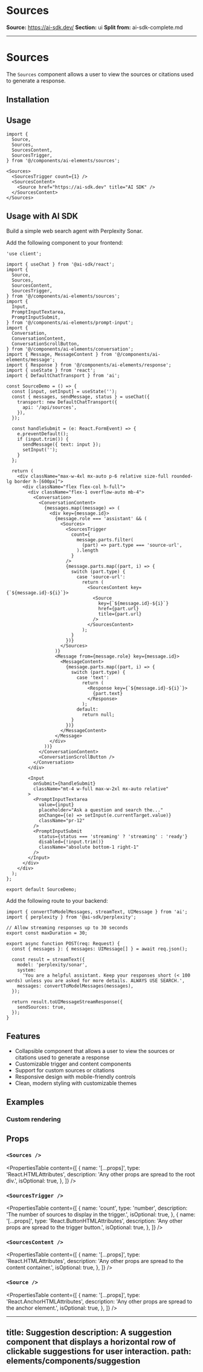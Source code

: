 # Sources

**Source:** https://ai-sdk.dev/
**Section:** ui
**Split from:** ai-sdk-complete.md

---

# Sources

The `Sources` component allows a user to view the sources or citations used to generate a response.

<Preview path="sources" />

## Installation

<ElementsInstaller path="sources" />

## Usage

```tsx
import {
  Source,
  Sources,
  SourcesContent,
  SourcesTrigger,
} from '@/components/ai-elements/sources';
```

```tsx
<Sources>
  <SourcesTrigger count={1} />
  <SourcesContent>
    <Source href="https://ai-sdk.dev" title="AI SDK" />
  </SourcesContent>
</Sources>
```

## Usage with AI SDK

Build a simple web search agent with Perplexity Sonar.

Add the following component to your frontend:

```tsx filename="app/page.tsx"
'use client';

import { useChat } from '@ai-sdk/react';
import {
  Source,
  Sources,
  SourcesContent,
  SourcesTrigger,
} from '@/components/ai-elements/sources';
import {
  Input,
  PromptInputTextarea,
  PromptInputSubmit,
} from '@/components/ai-elements/prompt-input';
import {
  Conversation,
  ConversationContent,
  ConversationScrollButton,
} from '@/components/ai-elements/conversation';
import { Message, MessageContent } from '@/components/ai-elements/message';
import { Response } from '@/components/ai-elements/response';
import { useState } from 'react';
import { DefaultChatTransport } from 'ai';

const SourceDemo = () => {
  const [input, setInput] = useState('');
  const { messages, sendMessage, status } = useChat({
    transport: new DefaultChatTransport({
      api: '/api/sources',
    }),
  });

  const handleSubmit = (e: React.FormEvent) => {
    e.preventDefault();
    if (input.trim()) {
      sendMessage({ text: input });
      setInput('');
    }
  };

  return (
    <div className="max-w-4xl mx-auto p-6 relative size-full rounded-lg border h-[600px]">
      <div className="flex flex-col h-full">
        <div className="flex-1 overflow-auto mb-4">
          <Conversation>
            <ConversationContent>
              {messages.map((message) => (
                <div key={message.id}>
                  {message.role === 'assistant' && (
                    <Sources>
                      <SourcesTrigger
                        count={
                          message.parts.filter(
                            (part) => part.type === 'source-url',
                          ).length
                        }
                      />
                      {message.parts.map((part, i) => {
                        switch (part.type) {
                          case 'source-url':
                            return (
                              <SourcesContent key={`${message.id}-${i}`}>
                                <Source
                                  key={`${message.id}-${i}`}
                                  href={part.url}
                                  title={part.url}
                                />
                              </SourcesContent>
                            );
                        }
                      })}
                    </Sources>
                  )}
                  <Message from={message.role} key={message.id}>
                    <MessageContent>
                      {message.parts.map((part, i) => {
                        switch (part.type) {
                          case 'text':
                            return (
                              <Response key={`${message.id}-${i}`}>
                                {part.text}
                              </Response>
                            );
                          default:
                            return null;
                        }
                      })}
                    </MessageContent>
                  </Message>
                </div>
              ))}
            </ConversationContent>
            <ConversationScrollButton />
          </Conversation>
        </div>

        <Input
          onSubmit={handleSubmit}
          className="mt-4 w-full max-w-2xl mx-auto relative"
        >
          <PromptInputTextarea
            value={input}
            placeholder="Ask a question and search the..."
            onChange={(e) => setInput(e.currentTarget.value)}
            className="pr-12"
          />
          <PromptInputSubmit
            status={status === 'streaming' ? 'streaming' : 'ready'}
            disabled={!input.trim()}
            className="absolute bottom-1 right-1"
          />
        </Input>
      </div>
    </div>
  );
};

export default SourceDemo;
```

Add the following route to your backend:

```tsx filename="api/chat/route.ts"
import { convertToModelMessages, streamText, UIMessage } from 'ai';
import { perplexity } from '@ai-sdk/perplexity';

// Allow streaming responses up to 30 seconds
export const maxDuration = 30;

export async function POST(req: Request) {
  const { messages }: { messages: UIMessage[] } = await req.json();

  const result = streamText({
    model: 'perplexity/sonar',
    system:
      'You are a helpful assistant. Keep your responses short (< 100 words) unless you are asked for more details. ALWAYS USE SEARCH.',
    messages: convertToModelMessages(messages),
  });

  return result.toUIMessageStreamResponse({
    sendSources: true,
  });
}
```

## Features

- Collapsible component that allows a user to view the sources or citations used to generate a response
- Customizable trigger and content components
- Support for custom sources or citations
- Responsive design with mobile-friendly controls
- Clean, modern styling with customizable themes

## Examples

### Custom rendering

<Preview path="sources-custom" />

## Props

### `<Sources />`

<PropertiesTable
  content={[
    {
      name: '[...props]',
      type: 'React.HTMLAttributes<HTMLDivElement>',
      description: 'Any other props are spread to the root div.',
      isOptional: true,
    },
  ]}
/>

### `<SourcesTrigger />`

<PropertiesTable
  content={[
    {
      name: 'count',
      type: 'number',
      description: 'The number of sources to display in the trigger.',
      isOptional: true,
    },
    {
      name: '[...props]',
      type: 'React.ButtonHTMLAttributes<HTMLButtonElement>',
      description: 'Any other props are spread to the trigger button.',
      isOptional: true,
    },
  ]}
/>

### `<SourcesContent />`

<PropertiesTable
  content={[
    {
      name: '[...props]',
      type: 'React.HTMLAttributes<HTMLDivElement>',
      description: 'Any other props are spread to the content container.',
      isOptional: true,
    },
  ]}
/>

### `<Source />`

<PropertiesTable
  content={[
    {
      name: '[...props]',
      type: 'React.AnchorHTMLAttributes<HTMLAnchorElement>',
      description: 'Any other props are spread to the anchor element.',
      isOptional: true,
    },
  ]}
/>

---
title: Suggestion
description: A suggestion component that displays a horizontal row of clickable suggestions for user interaction.
path: elements/components/suggestion
---
